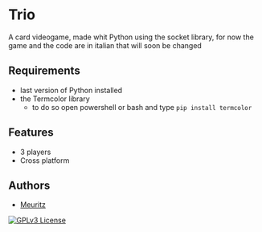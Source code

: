 # Trio

A card videogame, made whit Python using the socket library, for now the game and the code are in italian that will soon be changed

## Requirements
- last version of Python installed
- the Termcolor library
    - to do so open powershell or bash and type ``` pip install termcolor ```
        


## Features

- 3 players
- Cross platform


## Authors

- [Meuritz](https://github.com/Meuritz)

[![GPLv3 License](https://img.shields.io/badge/License-GPL%20v3-yellow.svg)](https://opensource.org/licenses/)

